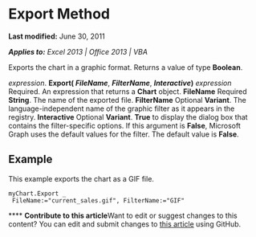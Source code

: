 
# Export Method

 **Last modified:** June 30, 2011

 _**Applies to:** Excel 2013 | Office 2013 | VBA_

Exports the chart in a graphic format. Returns a value of type  **Boolean**.

 _expression_. **Export( _FileName_**,  **_FilterName_**,  **_Interactive_)**
 _expression_ Required. An expression that returns a **Chart** object.
 **FileName** Required **String**. The name of the exported file.
 **FilterName** Optional **Variant**. The language-independent name of the graphic filter as it appears in the registry.
 **Interactive** Optional **Variant**.  **True** to display the dialog box that contains the filter-specific options. If this argument is **False**, Microsoft Graph uses the default values for the filter. The default value is  **False**.

## Example

This example exports the chart as a GIF file.


```
myChart.Export _ 
 FileName:="current_sales.gif", FilterName:="GIF"
```


****   **Contribute to this article**Want to edit or suggest changes to this content? You can edit and submit changes to  [this article](https://github.com/jhershey00/VBA_Excel_Test/OpenXMLCon/articles/c5929fa7-ac8a-0cb4-5c8d-01e5cfa23d1e.md) using GitHub.

